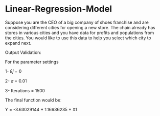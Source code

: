 # Linear-Regression-Model
Suppose you are the CEO of a big company of shoes franchise and are considering 
different cities for opening a new store. The chain already has stores in various cities 
and you have data for profits and populations from the cities. 
You would like to use this data to help you select which city to expand next.

Output Validation:

For the parameter settings 

1- 𝜃𝑗 = 0

2- 𝛼 = 0.01

3- Iterations = 1500

The final function would be:

Y = -3.63029144 + 1.16636235 * X1
